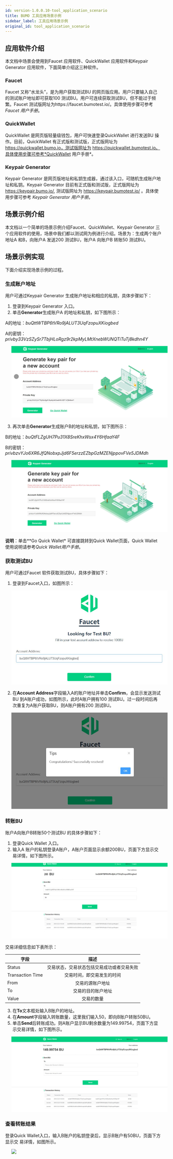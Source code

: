 ```yaml
---
id: version-1.0.0.10-tool_application_scenario
title: BUMO 工具应用场景示例
sidebar_label: 工具应用场景示例
original_id: tool_application_scenario
---
```


## 应用软件介绍

本文档中场景会使用到Faucet 应用软件、QuickWallet 应用软件和Keypair Generator 应用软件，下面简单介绍这三种软件。

### Faucet

Faucet 又称“水龙头”，是为用户获取测试BU 的网页版应用。用户只要输入自己的测试账户地址即可获取100 测试BU。用户可连续获取测试BU，但不能过于频繁。Faucet 测试版网址为https://faucet.bumotest.io/。具体使用步骤可参考*Faucet 用户手册*。

### QuickWallet

QuickWallet 是网页版轻量级钱包，用户可快速登录QuickWallet 进行发送BU 操作。目前，QuickWallet 有正式版和测试版，正式版网址为 https://quickwallet.bumo.io，测试版网址为 https://quickwallet.bumotest.io。具体使用步骤可参考*QuickWallet 用户手册*。

### Keypair Generator
Keypair Generator 是网页版地址和私钥生成器，通过该入口，可随机生成账户地址和私钥。Keypair Generator 目前有正式版和测试版，正式版网址为 https://keypair.bumo.io/, 测试版网址为 https://keypair.bumotest.io/ 。具体使用步骤可参考 *Keypair Generator 用户手册*。

## 场景示例介绍

本文档以一个简单的场景示例介绍Faucet、QuickWallet、Keypair Generator 三个应用软件的使用，场景中我们都以测试网为例进行介绍。场景为：生成两个账户地址A 和B，向账户A 发送200 测试BU，账户A 向账户B 转账50 测试BU。

## 场景示例实现

下面介绍实现场景示例的过程。

### 生成账户地址

用户可通过Keypair Generator 生成账户地址和相应的私钥，具体步骤如下：
1. 登录到Keypair Generator 入口。
2. 单击**Generator**生成账户A 的地址和私钥，如下图所示：

A的地址：*buQttWTBP6tVRo9jALUT3UqFzopuXKiogbed*

A的密钥：*privby33VzSZySr7TbjHLoRgz9r2kpMyLMtXnebWUNQTiTuTj8kdhn4Y*

<img src="/docs/Assets/accountaddressgeneration_1.jpg"
     style= "margin-left: 20px">

3. 再次单击**Generator**生成账户B的地址和私钥，如下图所示：

B的地址：*buQtFLZgUH7Pu31X8SreKhxWsx4Y6HfaaY4F*

B的密钥：*privbzvYJo6XR6JfQNobxpJjd6F5erzzEZbpGzMZENjppovFVe5JDMdh*  

<img src="/docs/Assets/accountaddressgeneration_2.jpg"
     style= "margin-left: 20px">

**说明**：单击**Go Quick Wallet* 可直接跳转到Quick Wallet页面，Quick Wallet 使用说明请参考*Quick Wallet用户手册*。

### 获取测试BU

用户可通过Faucet 软件获取测试BU，具体步骤如下：
1. 登录到Faucet入口，如图所示：

<img src="/docs/Assets/acquiretestbu_1.jpg"
     style= "margin-left: 20px">

2. 在**Account Address**字段输入A的账户地址并单击**Confirm**，会显示发送测试BU 到A账户成功，如图所示，此时A账户拥有100 测试BU。过一段时间后再次重复为A账户获取BU，则A账户拥有200 测试BU。

<img src="/docs/Assets/acquiretestbu_2.jpg"
     style= "margin-left: 20px">

### 转账BU

账户A向账户B转账50个测试BU 的具体步骤如下：
1. 登录Quick Wallet 入口。
2. 输入A 账户的私钥登录A账户，A账户页面显示余额200BU，页面下方显示交易详情，如下图所示。 

<img src="/docs/Assets/transferbu_1.jpg"
     style= "margin-left: 20px">  

交易详细信息如下表所示：

|字段|描述|
|----|:-------:|
|Status|交易状态，交易状态包括交易成功或者交易失败|
|Transaction Time|交易时间，即交易发生的时间|
|From|交易的源账户地址|
|To|交易的目的账户地址|
|Value|交易的数量|

3. 在**To**文本框处输入B账户的地址。
4. 在**Amount**字段输入转账数量，这里我们输入50，即向B账户转账50BU。
5. 单击**Send**后转账成功。则A账户显示BU剩余数量为149.99754，页面下方显示交易详情，如下图所示。

<img src="/docs/Assets/transferbu_2.jpg"
     style= "margin-left: 20px">  

### 查看转账结果

登录Quick Wallet入口，输入B账户的私钥登录后，显示B账户有50BU，页面下方显示交
易详情，如图所示。

<img src="/docs/Assets/checktransfer
.jpg"
     style= "margin-left: 20px">  